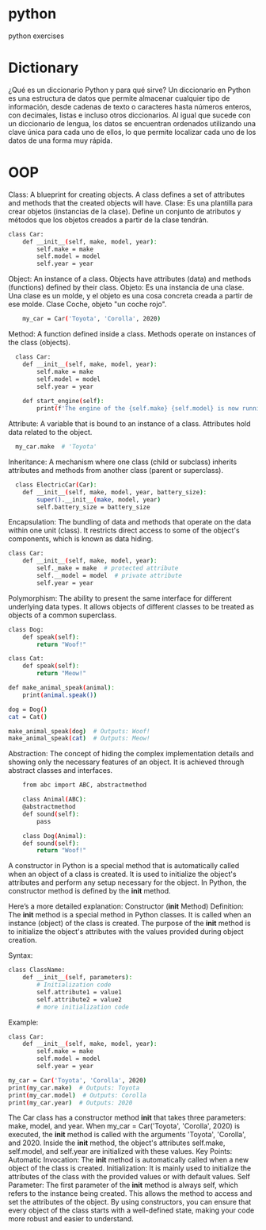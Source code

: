 # python
python exercises


# Dictionary
¿Qué es un diccionario Python y para qué sirve?
Un diccionario en Python es una estructura de datos que permite almacenar cualquier tipo de información, desde cadenas de texto o caracteres hasta números enteros, con decimales, listas e incluso otros diccionarios. Al igual que sucede con un diccionario de lengua, los datos se encuentran ordenados utilizando una clave única para cada uno de ellos, lo que permite localizar cada uno de los datos de una forma muy rápida.

# OOP
Class: A blueprint for creating objects. A class defines a set of attributes and methods that the created objects will have.
Clase: Es una plantilla para crear objetos (instancias de la clase). Define un conjunto de atributos y métodos que los objetos creados a partir de la clase tendrán.
```bash
class Car:
    def __init__(self, make, model, year):
        self.make = make
        self.model = model
        self.year = year
```
Object: An instance of a class. Objects have attributes (data) and methods (functions) defined by their class.
Objeto: Es una instancia de una clase. Una clase es un molde, y el objeto es una cosa concreta creada a partir de ese molde. Clase Coche, objeto "un coche rojo".
```bash
    my_car = Car('Toyota', 'Corolla', 2020)

```
Method: A function defined inside a class. Methods operate on instances of the class (objects).
```bash
  class Car:
    def __init__(self, make, model, year):
        self.make = make
        self.model = model
        self.year = year
    
    def start_engine(self):
        print(f'The engine of the {self.make} {self.model} is now running')
```
Attribute: A variable that is bound to an instance of a class. Attributes hold data related to the object.
```bash
  my_car.make  # 'Toyota'
```
Inheritance: A mechanism where one class (child or subclass) inherits attributes and methods from another class (parent or superclass).
```bash
  class ElectricCar(Car):
    def __init__(self, make, model, year, battery_size):
        super().__init__(make, model, year)
        self.battery_size = battery_size
```
Encapsulation: The bundling of data and methods that operate on the data within one unit (class). It restricts direct access to some of the object's components, which is known as data hiding.
```bash
class Car:
    def __init__(self, make, model, year):
        self._make = make  # protected attribute
        self.__model = model  # private attribute
        self.year = year
```
Polymorphism: The ability to present the same interface for different underlying data types. It allows objects of different classes to be treated as objects of a common superclass.
```bash
class Dog:
    def speak(self):
        return "Woof!"

class Cat:
    def speak(self):
        return "Meow!"

def make_animal_speak(animal):
    print(animal.speak())

dog = Dog()
cat = Cat()

make_animal_speak(dog)  # Outputs: Woof!
make_animal_speak(cat)  # Outputs: Meow!

```
Abstraction: The concept of hiding the complex implementation details and showing only the necessary features of an object. It is achieved through abstract classes and interfaces.
```bash
    from abc import ABC, abstractmethod

    class Animal(ABC):
    @abstractmethod
    def sound(self):
        pass

    class Dog(Animal):
    def sound(self):
        return "Woof!"

```

A constructor in Python is a special method that is automatically called when an object of a class is created. It is used to initialize the object's attributes and perform any setup necessary for the object. In Python, the constructor method is defined by the __init__ method.

Here’s a more detailed explanation:
Constructor (__init__ Method)
Definition: The __init__ method is a special method in Python classes. It is called when an instance (object) of the class is created. The purpose of the __init__ method is to initialize the object's attributes with the values provided during object creation.

Syntax:
```bash
class ClassName:
    def __init__(self, parameters):
        # Initialization code
        self.attribute1 = value1
        self.attribute2 = value2
        # more initialization code
```
Example:
```bash
class Car:
    def __init__(self, make, model, year):
        self.make = make
        self.model = model
        self.year = year

my_car = Car('Toyota', 'Corolla', 2020)
print(my_car.make)  # Outputs: Toyota
print(my_car.model)  # Outputs: Corolla
print(my_car.year)  # Outputs: 2020
```

The Car class has a constructor method __init__ that takes three parameters: make, model, and year.
When my_car = Car('Toyota', 'Corolla', 2020) is executed, the __init__ method is called with the arguments 'Toyota', 'Corolla', and 2020.
Inside the __init__ method, the object's attributes self.make, self.model, and self.year are initialized with these values.
Key Points:
Automatic Invocation: The __init__ method is automatically called when a new object of the class is created.
Initialization: It is mainly used to initialize the attributes of the class with the provided values or with default values.
Self Parameter: The first parameter of the __init__ method is always self, which refers to the instance being created. This allows the method to access and set the attributes of the object.
By using constructors, you can ensure that every object of the class starts with a well-defined state, making your code more robust and easier to understand.
